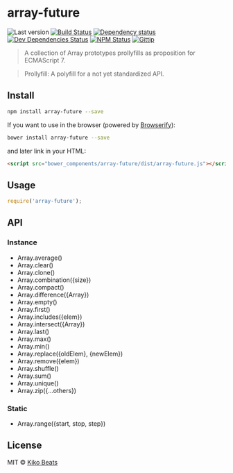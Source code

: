# array-future

![Last version](https://img.shields.io/github/tag/Kikobeats/array-future.svg?style=flat-square)
[![Build Status](http://img.shields.io/travis/Kikobeats/array-future/master.svg?style=flat-square)](https://travis-ci.org/Kikobeats/array-future)
[![Dependency status](http://img.shields.io/david/Kikobeats/array-future.svg?style=flat-square)](https://david-dm.org/Kikobeats/array-future)
[![Dev Dependencies Status](http://img.shields.io/david/dev/Kikobeats/array-future.svg?style=flat-square)](https://david-dm.org/Kikobeats/array-future#info=devDependencies)
[![NPM Status](http://img.shields.io/npm/dm/array-future.svg?style=flat-square)](https://www.npmjs.org/package/array-future)
[![Gittip](http://img.shields.io/gittip/Kikobeats.svg?style=flat-square)](https://www.gittip.com/Kikobeats/)

> A collection of Array prototypes prollyfills as proposition for ECMAScript 7.

> Prollyfill: A polyfill for a not yet standardized API.

## Install

```bash
npm install array-future --save
```

If you want to use in the browser (powered by [Browserify](http://browserify.org/)):

```bash
bower install array-future --save
```

and later link in your HTML:

```html
<script src="bower_components/array-future/dist/array-future.js"></script>
```

## Usage

```js
require('array-future');
```

## API

### Instance

* Array.average()
* Array.clear()
* Array.clone()
* Array.combination({size})
* Array.compact()
* Array.difference({Array})
* Array.empty()
* Array.first()
* Array.includes({elem})
* Array.intersect({Array})
* Array.last()
* Array.max()
* Array.min()
* Array.replace({oldElem}, {newElem})
* Array.remove({elem})
* Array.shuffle()
* Array.sum()
* Array.unique()
* Array.zip({...others})

### Static

* Array.range({start, stop, step})

## License

MIT © [Kiko Beats](http://www.kikobeats.com)
